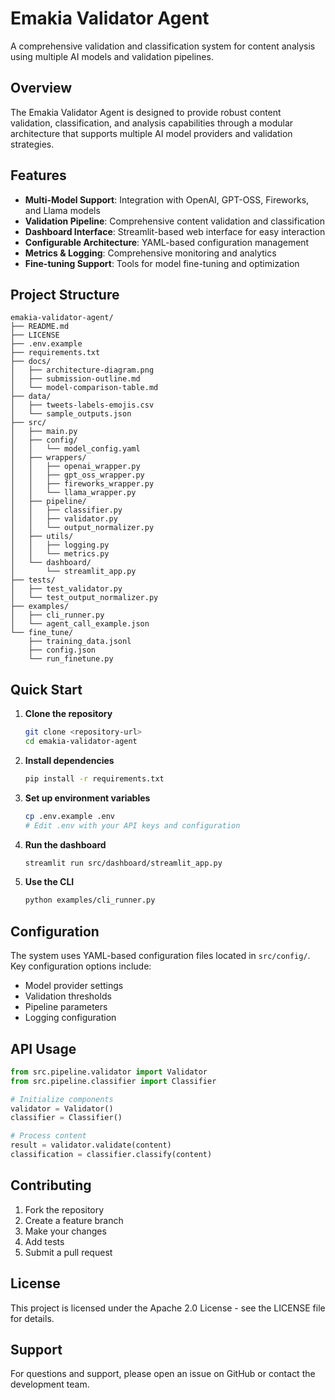 # Emakia Validator Agent

A comprehensive validation and classification system for content analysis using multiple AI models and validation pipelines.

## Overview

The Emakia Validator Agent is designed to provide robust content validation, classification, and analysis capabilities through a modular architecture that supports multiple AI model providers and validation strategies.

## Features

- **Multi-Model Support**: Integration with OpenAI, GPT-OSS, Fireworks, and Llama models
- **Validation Pipeline**: Comprehensive content validation and classification
- **Dashboard Interface**: Streamlit-based web interface for easy interaction
- **Configurable Architecture**: YAML-based configuration management
- **Metrics & Logging**: Comprehensive monitoring and analytics
- **Fine-tuning Support**: Tools for model fine-tuning and optimization

## Project Structure

```
emakia-validator-agent/
├── README.md
├── LICENSE
├── .env.example
├── requirements.txt
├── docs/
│   ├── architecture-diagram.png
│   ├── submission-outline.md
│   └── model-comparison-table.md
├── data/
│   ├── tweets-labels-emojis.csv
│   └── sample_outputs.json
├── src/
│   ├── main.py
│   ├── config/
│   │   └── model_config.yaml
│   ├── wrappers/
│   │   ├── openai_wrapper.py
│   │   ├── gpt_oss_wrapper.py
│   │   ├── fireworks_wrapper.py
│   │   └── llama_wrapper.py
│   ├── pipeline/
│   │   ├── classifier.py
│   │   ├── validator.py
│   │   └── output_normalizer.py
│   ├── utils/
│   │   ├── logging.py
│   │   └── metrics.py
│   └── dashboard/
│       └── streamlit_app.py
├── tests/
│   ├── test_validator.py
│   └── test_output_normalizer.py
├── examples/
│   ├── cli_runner.py
│   └── agent_call_example.json
└── fine_tune/
    ├── training_data.jsonl
    ├── config.json
    └── run_finetune.py
```

## Quick Start

1. **Clone the repository**
   ```bash
   git clone <repository-url>
   cd emakia-validator-agent
   ```

2. **Install dependencies**
   ```bash
   pip install -r requirements.txt
   ```

3. **Set up environment variables**
   ```bash
   cp .env.example .env
   # Edit .env with your API keys and configuration
   ```

4. **Run the dashboard**
   ```bash
   streamlit run src/dashboard/streamlit_app.py
   ```

5. **Use the CLI**
   ```bash
   python examples/cli_runner.py
   ```

## Configuration

The system uses YAML-based configuration files located in `src/config/`. Key configuration options include:

- Model provider settings
- Validation thresholds
- Pipeline parameters
- Logging configuration

## API Usage

```python
from src.pipeline.validator import Validator
from src.pipeline.classifier import Classifier

# Initialize components
validator = Validator()
classifier = Classifier()

# Process content
result = validator.validate(content)
classification = classifier.classify(content)
```

## Contributing

1. Fork the repository
2. Create a feature branch
3. Make your changes
4. Add tests
5. Submit a pull request

## License

This project is licensed under the Apache 2.0 License - see the LICENSE file for details.

## Support

For questions and support, please open an issue on GitHub or contact the development team.

